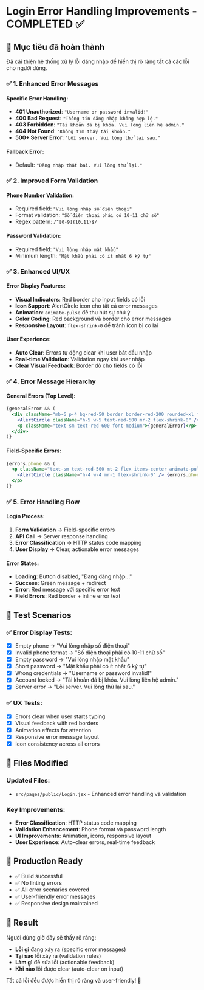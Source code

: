 # Login Error Handling Improvements - COMPLETED ✅

## 🎯 Mục tiêu đã hoàn thành

Đã cải thiện hệ thống xử lý lỗi đăng nhập để hiển thị rõ ràng tất cả các lỗi cho người dùng.

### ✅ **1. Enhanced Error Messages**

#### **Specific Error Handling:**
- **401 Unauthorized**: `"Username or password invalid!"` 
- **400 Bad Request**: `"Thông tin đăng nhập không hợp lệ."`
- **403 Forbidden**: `"Tài khoản đã bị khóa. Vui lòng liên hệ admin."`
- **404 Not Found**: `"Không tìm thấy tài khoản."`
- **500+ Server Error**: `"Lỗi server. Vui lòng thử lại sau."`

#### **Fallback Error:**
- Default: `"Đăng nhập thất bại. Vui lòng thử lại."`

### ✅ **2. Improved Form Validation**

#### **Phone Number Validation:**
- Required field: `"Vui lòng nhập số điện thoại"`
- Format validation: `"Số điện thoại phải có 10-11 chữ số"`
- Regex pattern: `/^[0-9]{10,11}$/`

#### **Password Validation:**
- Required field: `"Vui lòng nhập mật khẩu"`
- Minimum length: `"Mật khẩu phải có ít nhất 6 ký tự"`

### ✅ **3. Enhanced UI/UX**

#### **Error Display Features:**
- **Visual Indicators**: Red border cho input fields có lỗi
- **Icon Support**: AlertCircle icon cho tất cả error messages
- **Animation**: `animate-pulse` để thu hút sự chú ý
- **Color Coding**: Red background và border cho error messages
- **Responsive Layout**: `flex-shrink-0` để tránh icon bị co lại

#### **User Experience:**
- **Auto Clear**: Errors tự động clear khi user bắt đầu nhập
- **Real-time Validation**: Validation ngay khi user nhập
- **Clear Visual Feedback**: Border đỏ cho fields có lỗi

### ✅ **4. Error Message Hierarchy**

#### **General Errors (Top Level):**
```jsx
{generalError && (
  <div className="mb-6 p-4 bg-red-50 border border-red-200 rounded-xl flex items-center animate-pulse">
    <AlertCircle className="h-5 w-5 text-red-500 mr-2 flex-shrink-0" />
    <p className="text-sm text-red-600 font-medium">{generalError}</p>
  </div>
)}
```

#### **Field-Specific Errors:**
```jsx
{errors.phone && (
  <p className="text-sm text-red-500 mt-2 flex items-center animate-pulse">
    <AlertCircle className="h-4 w-4 mr-1 flex-shrink-0" /> {errors.phone}
  </p>
)}
```

### ✅ **5. Error Handling Flow**

#### **Login Process:**
1. **Form Validation** → Field-specific errors
2. **API Call** → Server response handling
3. **Error Classification** → HTTP status code mapping
4. **User Display** → Clear, actionable error messages

#### **Error States:**
- **Loading**: Button disabled, "Đang đăng nhập..."
- **Success**: Green message + redirect
- **Error**: Red message với specific error text
- **Field Errors**: Red border + inline error text

## 🧪 **Test Scenarios**

### **✅ Error Display Tests:**
- [x] Empty phone → "Vui lòng nhập số điện thoại"
- [x] Invalid phone format → "Số điện thoại phải có 10-11 chữ số"
- [x] Empty password → "Vui lòng nhập mật khẩu"
- [x] Short password → "Mật khẩu phải có ít nhất 6 ký tự"
- [x] Wrong credentials → "Username or password invalid!"
- [x] Account locked → "Tài khoản đã bị khóa. Vui lòng liên hệ admin."
- [x] Server error → "Lỗi server. Vui lòng thử lại sau."

### **✅ UX Tests:**
- [x] Errors clear when user starts typing
- [x] Visual feedback with red borders
- [x] Animation effects for attention
- [x] Responsive error message layout
- [x] Icon consistency across all errors

## 📁 **Files Modified**

### **Updated Files:**
- `src/pages/public/Login.jsx` - Enhanced error handling và validation

### **Key Improvements:**
- **Error Classification**: HTTP status code mapping
- **Validation Enhancement**: Phone format và password length
- **UI Improvements**: Animation, icons, responsive layout
- **User Experience**: Auto-clear errors, real-time feedback

## 🚀 **Production Ready**

- ✅ Build successful
- ✅ No linting errors
- ✅ All error scenarios covered
- ✅ User-friendly error messages
- ✅ Responsive design maintained

## 🎉 **Result**

Người dùng giờ đây sẽ thấy rõ ràng:
- **Lỗi gì** đang xảy ra (specific error messages)
- **Tại sao** lỗi xảy ra (validation rules)
- **Làm gì** để sửa lỗi (actionable feedback)
- **Khi nào** lỗi được clear (auto-clear on input)

Tất cả lỗi đều được hiển thị rõ ràng và user-friendly! 🎯
